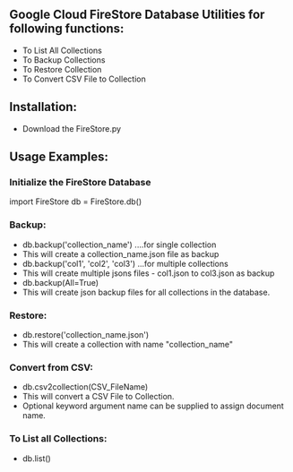 ## Google Cloud FireStore Database Utilities for following functions:
* To List All Collections
* To Backup Collections 
* To Restore Collection
* To Convert CSV File to Collection

## Installation:
* Download the FireStore.py

## Usage Examples:

### Initialize the FireStore Database
import FireStore
db = FireStore.db()

### Backup:
* db.backup('collection_name') ....for single collection
* 	This will create a collection_name.json file as backup
* db.backup('col1', 'col2', 'col3') ...for multiple collections
* 	This will create multiple jsons files - col1.json to col3.json as backup
* db.backup(All=True) 
*	This will create json backup files for all collections in the database.

### Restore:
* db.restore('collection_name.json')
* This will create a collection with name "collection_name"

### Convert from CSV:
* db.csv2collection(CSV_FileName)
* This will convert a CSV File to Collection.
* Optional keyword argument name can be supplied to assign document name. 

### To List all Collections:
* db.list()
